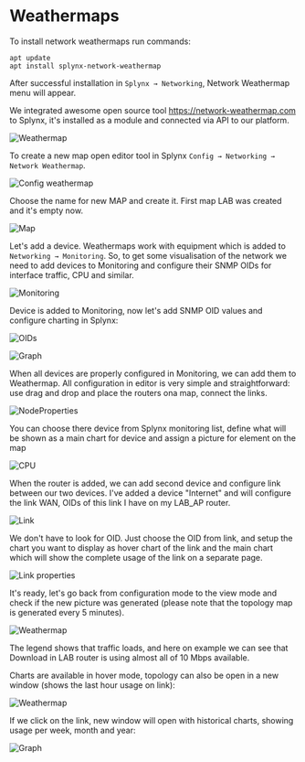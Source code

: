 Weathermaps
==========

To install network weathermaps run commands:
```
apt update
apt install splynx-network-weathermap
```

After successful installation in `Splynx → Networking`, Network Weathermap menu will appear.


We integrated awesome open source tool https://network-weathermap.com to Splynx, it's installed as a module and connected via API to our platform.

![Weathermap](Weathermaps.png)


To create a new map open editor tool in Splynx `Config → Networking → Network Weathermap`.

![Config weathermap](Weathermap_Editor.png)


Choose the name for new MAP and create it. First map LAB was created and it's empty now.

![Map](Weathermap_map.png)


Let's add a device. Weathermaps work with equipment which is added to `Networking → Monitoring`. So, to get some visualisation of the network we need to add devices to Monitoring and configure their SNMP OIDs for interface traffic, CPU and similar.

![Monitoring](Weathermap_monitoring.png)

Device is added to Monitoring, now let's add SNMP OID values and configure charting in Splynx:

![OIDs](Weathermaps_OIDs.png)

![Graph](Weathermap_graphs.png)


When all devices are properly configured in Monitoring, we can add them to Weathermap. All configuration in editor is very simple and straightforward: use drag and drop and place the routers ona  map, connect the links.

![NodeProperties](Weathermap_config.png)


You can choose there device from Splynx monitoring list, define what will be shown as a main chart for device and assign a picture for element on the map

![CPU](Weather_CPU.png)


When the router is added, we can add second device and configure link between our two devices. I've added a device "Internet" and will configure the link WAN, OIDs of this link I have on my LAB_AP router.

![Link](Weather_link.png)


We don't have to look for OID. Just choose the OID from link, and setup the chart you want to display as hover chart of the link and the main chart which will show the complete usage of the link on a separate page.

![Link properties](link_properties.png)


It's ready, let's go back from configuration mode to the view mode and check if the new picture was generated (please note that the topology map is generated every 5 minutes).

![Weathermap](weathermap1.png)


The legend shows that traffic loads, and here on example we can see that Download in LAB router is using almost all of 10 Mbps available.

Charts are available in hover mode, topology can also be open in a new window (shows the last hour usage on link):

![Weathermap](weathermap2.png)


If we click on the link, new window will open with historical charts, showing usage per week, month and year:

![Graph](rrd_graph.png)
